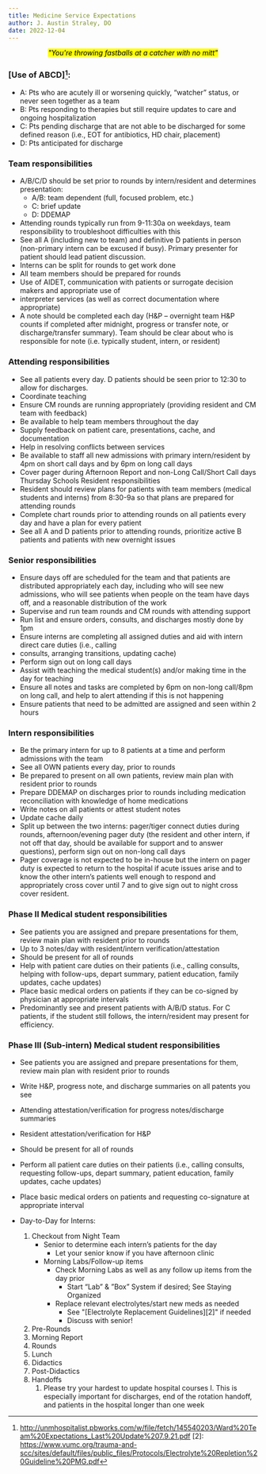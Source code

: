```yaml
---
title: Medicine Service Expectations
author: J. Austin Straley, DO
date: 2022-12-04
---
```


*<center><mark>"You're throwing fastballs at a catcher with no mitt"</mark></center>*

### [Use of ABCD][^1]:
- A: Pts who are acutely ill or worsening quickly, “watcher” status, or never seen together as a team
- B: Pts responding to therapies but still require updates to care and ongoing hospitalization
- C: Pts pending discharge that are not able to be discharged for some defined reason (i.e., EOT for antibiotics, HD chair, placement)
- D: Pts anticipated for discharge

### Team responsibilities
- A/B/C/D should be set prior to rounds by intern/resident and determines presentation: 
    - A/B: team dependent (full, focused problem, etc.)
    - C: brief update
    - D: DDEMAP
- Attending rounds typically run from 9-11:30a on weekdays, team responsibility to troubleshoot difficulties with this
- See all A (including new to team) and definitive D patients in person (non-primary intern can be excused if busy). Primary presenter for patient should lead patient discussion.
- Interns can be split for rounds to get work done
- All team members should be prepared for rounds
- Use of AIDET, communication with patients or surrogate decision makers and appropriate use of
- interpreter services (as well as correct documentation where appropriate)
- A note should be completed each day (H&P – overnight team H&P counts if completed after midnight, progress or transfer note, or discharge/transfer summary). Team should be clear about who is responsible for note (i.e. typically student, intern, or resident)

### Attending responsibilities
- See all patients every day. D patients should be seen prior to 12:30 to allow for discharges.
- Coordinate teaching
- Ensure CM rounds are running appropriately (providing resident and CM team with feedback)
- Be available to help team members throughout the day
- Supply feedback on patient care, presentations, cache, and documentation
- Help in resolving conflicts between services
- Be available to staff all new admissions with primary intern/resident by 4pm on short call days and by 6pm on long call days
- Cover pager during Afternoon Report and non-Long Call/Short Call days Thursday Schools Resident responsibilities
- Resident should review plans for patients with team members (medical students and interns) from 8:30-9a so that plans are prepared for attending rounds
- Complete chart rounds prior to attending rounds on all patients every day and have a plan for every patient
- See all A and D patients prior to attending rounds, prioritize active B patients and patients with new overnight issues

### Senior responsibilities
- Ensure days off are scheduled for the team and that patients are distributed appropriately each day, including who will see new admissions, who will see patients when people on the team have days off, and a reasonable distribution of the work
- Supervise and run team rounds and CM rounds with attending support
- Run list and ensure orders, consults, and discharges mostly done by 1pm
- Ensure interns are completing all assigned duties and aid with intern direct care duties (i.e., calling
- consults, arranging transitions, updating cache)
- Perform sign out on long call days
- Assist with teaching the medical student(s) and/or making time in the day for teaching
- Ensure all notes and tasks are completed by 6pm on non-long call/8pm on long call, and help to alert attending if this is not happening
- Ensure patients that need to be admitted are assigned and seen within 2 hours

### Intern responsibilities
- Be the primary intern for up to 8 patients at a time and perform admissions with the team
- See all OWN patients every day, prior to rounds
- Be prepared to present on all own patients, review main plan with resident prior to rounds
- Prepare DDEMAP on discharges prior to rounds including medication reconciliation with knowledge of home medications
- Write notes on all patients or attest student notes
- Update cache daily
- Split up between the two interns: pager/tiger connect duties during rounds, afternoon/evening pager duty (the resident and other intern, if not off that day, should be available for support and to answer questions), perform sign out on non-long call days
- Pager coverage is not expected to be in-house but the intern on pager duty is expected to return to the hospital if acute issues arise and to know the other intern’s patients well enough to respond and appropriately cross cover until 7 and to give sign out to night cross cover resident.

### Phase II Medical student responsibilities
- See patients you are assigned and prepare presentations for them, review main plan with resident prior to rounds
- Up to 3 notes/day with resident/intern verification/attestation
- Should be present for all of rounds
- Help with patient care duties on their patients (i.e., calling consults, helping with follow-ups, depart summary, patient education, family updates, cache updates)
- Place basic medical orders on patients if they can be co-signed by physician at appropriate intervals
- Predominantly see and present patients with A/B/D status. For C patients, if the student still follows, the intern/resident may present for efficiency.

### Phase III (Sub-intern) Medical student responsibilities
- See patients you are assigned and prepare presentations for them, review main plan with resident prior to rounds
- Write H&P, progress note, and discharge summaries on all patents you see
- Attending attestation/verification for progress notes/discharge summaries
- Resident attestation/verification for H&P
- Should be present for all of rounds
- Perform all patient care duties on their patients (i.e., calling consults, requesting follow-ups, depart summary, patient education, family updates, cache updates)
- Place basic medical orders on patients and requesting co-signature at appropriate interval


- Day-to-Day for Interns:
	1. Checkout from Night Team
        - Senior to determine each intern’s patients for the day
        	- Let your senior know if you have afternoon clinic
        - Morning Labs/Follow-up items
        	- Check Morning Labs as well as any follow up items from the day prior
        		- Start “Lab” & ”Box” System if desired; See Staying Organized
        	- Replace relevant electrolytes/start new meds as needed
        		- See "[Electrolyte Replacement Guidelines][2]" if needed
				- Discuss with senior!
	2. Pre-Rounds
	3. Morning Report
	4. Rounds
	5. Lunch
	6. Didactics
	7. Post-Didactics
	8. Handoffs
		1. Please try your hardest to update hospital courses
			I. This is especially important for discharges, end of the rotation handoff, and patients in the hospital longer than one week

[^1]: http://unmhospitalist.pbworks.com/w/file/fetch/145540203/Ward%20Team%20Expectations_Last%20Update%207.9.21.pdf
[2]: https://www.vumc.org/trauma-and-scc/sites/default/files/public_files/Protocols/Electrolyte%20Repletion%20Guideline%20PMG.pdf